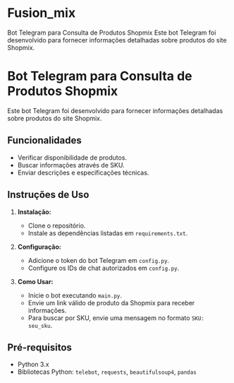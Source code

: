# Fusion_mix
 Bot Telegram para Consulta de Produtos Shopmix  Este bot Telegram foi desenvolvido para fornecer informações detalhadas sobre produtos do site Shopmix.  
# Bot Telegram para Consulta de Produtos Shopmix

Este bot Telegram foi desenvolvido para fornecer informações detalhadas sobre produtos do site Shopmix.

## Funcionalidades

- Verificar disponibilidade de produtos.
- Buscar informações através de SKU.
- Enviar descrições e especificações técnicas.

## Instruções de Uso

1. **Instalação:**
   - Clone o repositório.
   - Instale as dependências listadas em `requirements.txt`.

2. **Configuração:**
   - Adicione o token do bot Telegram em `config.py`.
   - Configure os IDs de chat autorizados em `config.py`.

3. **Como Usar:**
   - Inicie o bot executando `main.py`.
   - Envie um link válido de produto da Shopmix para receber informações.
   - Para buscar por SKU, envie uma mensagem no formato `SKU: seu_sku`.

## Pré-requisitos

- Python 3.x
- Bibliotecas Python: `telebot`, `requests`, `beautifulsoup4`, `pandas`

